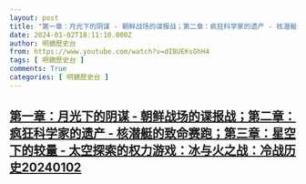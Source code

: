 ```yaml
---
layout: post
title: "第一章：月光下的阴谋 - 朝鲜战场的谍报战；第二章：疯狂科学家的遗产 - 核潜艇的致命赛跑；第三章：星空下的较量 - 太空探索的权力游戏：冰与火之战：冷战历史20240102"
date: 2024-01-02T18:11:10.000Z
author: 明鏡歷史台
from: https://www.youtube.com/watch?v=dIBUEKsGhH4
tags: [ 明鏡歷史台 ]
comments: True
categories: [ 明鏡歷史台 ]
---
```

<!--1704219070000-->
[第一章：月光下的阴谋 - 朝鲜战场的谍报战；第二章：疯狂科学家的遗产 - 核潜艇的致命赛跑；第三章：星空下的较量 - 太空探索的权力游戏：冰与火之战：冷战历史20240102](https://www.youtube.com/watch?v=dIBUEKsGhH4)
------

<div>

</div>
